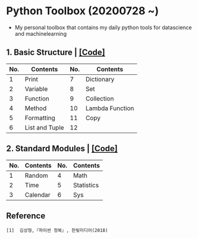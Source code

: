 # Python Toolbox (20200728 ~)
- My personal toolbox that contains my daily python tools for datascience and machinelearning

## 1. Basic Structure | [[Code]](https://github.com/OH-Seoyoung/Python_Toolbox/blob/master/1_Basic_Structure.ipynb)
|No.|Contents|No.|Contents|
|------|---|---|---|
|1|Print|7|Dictionary|
|2|Variable|8|Set|
|3|Function|9|Collection|
|4|Method|10|Lambda Function|
|5|Formatting|11|Copy|
|6|List and Tuple|12||

## 2. Standard Modules | [[Code]](https://github.com/OH-Seoyoung/Python_Toolbox/blob/master/2_Standard_Modules.ipynb)
|No.|Contents|No.|Contents|
|------|---|------|---|
|1|Random|4|Math|
|2|Time|5|Statistics|
|3|Calendar|6|Sys|




## Reference
```
[1]  김상형,『파이썬 정복』, 한빛미디어(2018)
```
